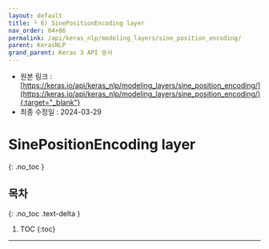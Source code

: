 ```yaml
---
layout: default
title: └ 6) SinePositionEncoding layer
nav_order: 04+06
permalink: /api/keras_nlp/modeling_layers/sine_position_encoding/
parent: KerasNLP
grand_parent: Keras 3 API 문서
---
```


* 원본 링크 : [https://keras.io/api/keras_nlp/modeling_layers/sine_position_encoding/](https://keras.io/api/keras_nlp/modeling_layers/sine_position_encoding/){:target="_blank"}
* 최종 수정일 : 2024-03-29

# SinePositionEncoding layer
{: .no_toc }

## 목차
{: .no_toc .text-delta }

1. TOC
{:toc}

---
